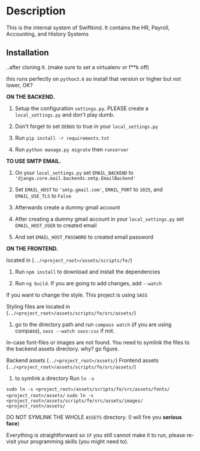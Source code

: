 # Description

This is the internal system of Swiftkind. It contains the HR, Payroll, Accounting, and History Systems

## Installation

..after cloning it. (make sure to set a virtualenv or f\*\*k off)

this runs perfectly on `python3.6` so install that version or higher but not lower, OK?

**ON THE BACKEND.**

1. Setup the configuration `settings.py`. PLEASE create a `local_settings.py` and don't play dumb.

2. Don't forget to set `DEBUG` to true in your `local_settings.py`

3. Run `pip install -r requirements.txt`

4. Run `python manage.py migrate` then `runserver`

**TO USE SMTP EMAIL.**

1. On your `local_settings.py` set `EMAIL_BACKEND` to `'django.core.mail.backends.smtp.EmailBackend'`

2. Set `EMAIL_HOST` to `'smtp.gmail.com'`, `EMAIL_PORT` to `1025`, and  `EMAIL_USE_TLS` to `False`

3. Afterwards create a dummy gmail account

4. After creating a dummy gmail account in your `local_settings.py` set `EMAIL_HOST_USER` to created email

5. And set `EMAIL_HOST_PASSWORD` to created email password


**ON THE FRONTEND.**

located in (`../<project_root>/assets/scripts/fe/`)

1. Run `npm install` to download and install the dependencies

2. Run `ng build`. If you are going to add changes, add `--watch`


If you want to change the style. This project is using `SASS`

Styling files are located in (`../<project_root>/assets/scripts/fe/src/assets/`)

1. go to the directory path and run `compass watch` (if you are using compass), `sass --watch sass:css` if not.


In-case font-files or images are not found. You need to symlink the files to the backend assets directory. why? go figure.

Backend assets (`../<project_root>/assets/`)
Frontend assets (`../<project_root>/assets/scripts/fe/src/assets/`)

1. to symlink a directory Run `ln -s`

`sudo ln -s <project_root>/assets/scripts/fe/src/assets/fonts/ <project_root>/assets/`
`sudo ln -s <project_root>/assets/scripts/fe/src/assets/images/ <project_root>/assets/`

DO NOT SYMLINK THE WHOLE `ASSETS` directory. (I will fire you **serious face**)

Everything is straightforward so `IF` you still cannot make it to run, please re-visit your programming skills (you might need to).

